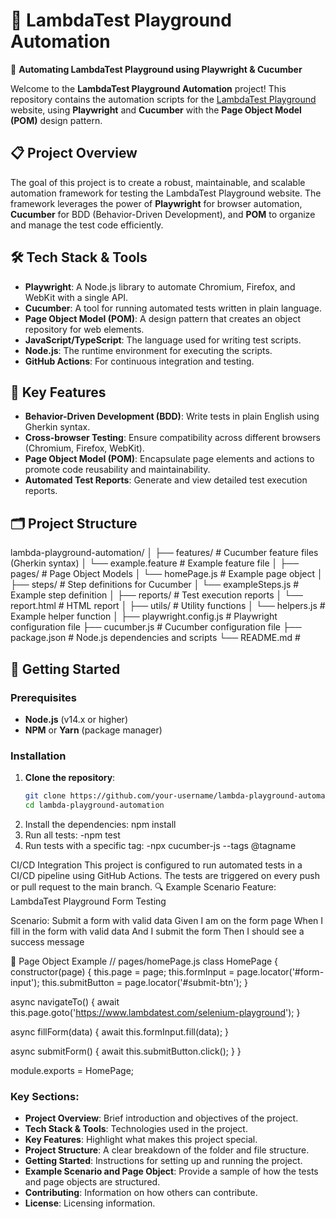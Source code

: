 # 🧪 LambdaTest Playground Automation

🚀 **Automating LambdaTest Playground using Playwright & Cucumber**

Welcome to the **LambdaTest Playground Automation** project! This repository contains the automation scripts for the [LambdaTest Playground](https://www.lambdatest.com/selenium-playground) website, using **Playwright** and **Cucumber** with the **Page Object Model (POM)** design pattern.

## 📋 Project Overview

The goal of this project is to create a robust, maintainable, and scalable automation framework for testing the LambdaTest Playground website. The framework leverages the power of **Playwright** for browser automation, **Cucumber** for BDD (Behavior-Driven Development), and **POM** to organize and manage the test code efficiently.

## 🛠️ Tech Stack & Tools

- **Playwright**: A Node.js library to automate Chromium, Firefox, and WebKit with a single API.
- **Cucumber**: A tool for running automated tests written in plain language.
- **Page Object Model (POM)**: A design pattern that creates an object repository for web elements.
- **JavaScript/TypeScript**: The language used for writing test scripts.
- **Node.js**: The runtime environment for executing the scripts.
- **GitHub Actions**: For continuous integration and testing.

## 🌟 Key Features

- **Behavior-Driven Development (BDD)**: Write tests in plain English using Gherkin syntax.
- **Cross-browser Testing**: Ensure compatibility across different browsers (Chromium, Firefox, WebKit).
- **Page Object Model (POM)**: Encapsulate page elements and actions to promote code reusability and maintainability.
- **Automated Test Reports**: Generate and view detailed test execution reports.

## 🗂️ Project Structure

lambda-playground-automation/ │ ├── features/ # Cucumber feature files (Gherkin syntax) │ └── example.feature # Example feature file │ ├── pages/ # Page Object Models │ └── homePage.js # Example page object │ ├── steps/ # Step definitions for Cucumber │ └── exampleSteps.js # Example step definition │ ├── reports/ # Test execution reports │ └── report.html # HTML report │ ├── utils/ # Utility functions │ └── helpers.js # Example helper function │ ├── playwright.config.js # Playwright configuration file ├── cucumber.js # Cucumber configuration file ├── package.json # Node.js dependencies and scripts └── README.md #


## 🚀 Getting Started

### Prerequisites

- **Node.js** (v14.x or higher)
- **NPM** or **Yarn** (package manager)

### Installation

1. **Clone the repository**:
   ```bash
   git clone https://github.com/your-username/lambda-playground-automation.git
   cd lambda-playground-automation
2. Install the dependencies:
npm install
3. Run all tests:
-npm test
4. Run tests with a specific tag:
-npx cucumber-js --tags @tagname


CI/CD Integration
This project is configured to run automated tests in a CI/CD pipeline using GitHub Actions. The tests are triggered on every push or pull request to the main branch.
🔍 Example Scenario
Feature: LambdaTest Playground Form Testing

  Scenario: Submit a form with valid data
    Given I am on the form page
    When I fill in the form with valid data
    And I submit the form
    Then I should see a success message

📂 Page Object Example
// pages/homePage.js
class HomePage {
  constructor(page) {
    this.page = page;
    this.formInput = page.locator('#form-input');
    this.submitButton = page.locator('#submit-btn');
  }

  async navigateTo() {
    await this.page.goto('https://www.lambdatest.com/selenium-playground');
  }

  async fillForm(data) {
    await this.formInput.fill(data);
  }

  async submitForm() {
    await this.submitButton.click();
  }
}

module.exports = HomePage;



### Key Sections:
- **Project Overview**: Brief introduction and objectives of the project.
- **Tech Stack & Tools**: Technologies used in the project.
- **Key Features**: Highlight what makes this project special.
- **Project Structure**: A clear breakdown of the folder and file structure.
- **Getting Started**: Instructions for setting up and running the project.
- **Example Scenario and Page Object**: Provide a sample of how the tests and page objects are structured.
- **Contributing**: Information on how others can contribute.
- **License**: Licensing information.
